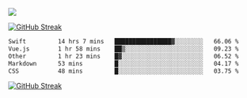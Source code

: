 ![](http://github-profile-summary-cards.vercel.app/api/cards/profile-details?username=sivori&theme=nightowl)

[![GitHub Streak](https://streak-stats.demolab.com?user=sivori)](https://git.io/streak-stats)

<!--START_SECTION:waka-->

```txt
Swift         14 hrs 7 mins   ████████████████▓░░░░░░░░   66.06 %
Vue.js        1 hr 58 mins    ██▒░░░░░░░░░░░░░░░░░░░░░░   09.23 %
Other         1 hr 23 mins    █▓░░░░░░░░░░░░░░░░░░░░░░░   06.52 %
Markdown      53 mins         █░░░░░░░░░░░░░░░░░░░░░░░░   04.17 %
CSS           48 mins         █░░░░░░░░░░░░░░░░░░░░░░░░   03.75 %
```

<!--END_SECTION:waka-->

[![GitHub Streak](https://streak-stats.demolab.com?user=sivori)](https://git.io/streak-stats)
